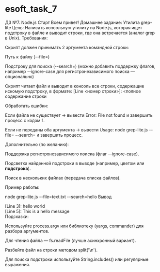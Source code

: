 # esoft_task_7
ДЗ №7. Node.js Старт Всем привет!   Домашнее задание: Утилита grep-lite  Цель: Написать консольную утилиту на Node.js, которая ищет подстроку в файле и выводит строки, где она встречается (аналог grep в Unix).
Требования:

Скрипт должен принимать 2 аргумента командной строки:

Путь к файлу (--file=<path>)

Подстроку для поиска (--search=<string>)
(можно добавить поддержку флагов, например --ignore-case для регистронезависимого поиска — опционально)

Скрипт читает файл и выводит в консоль все строки, содержащие искомую подстроку, в формате:
[Line <номер строки>]: <полное содержание строки

Обработать ошибки:

Если файла не существует → вывести Error: File not found и завершить процесс с кодом 1.

Если не переданы оба аргумента → вывести Usage: node grep-lite.js --file=<path> --search=<string> и завершить процесс.

Дополнительно (по желанию):

Поддержка регистронезависимого поиска (флаг --ignore-case).

Подсветка найденной подстроки в выводе (например, цветом или **подстрока**).

Поиск в нескольких файлах (передача списка файлов).

Пример работы:

node grep-lite.js --file=text.txt --search=hello
Вывод

[Line 3]: hello world  
[Line 5]: This is a hello message  
Подсказки:

Используйте process.argv или библиотеку (yargs, commander) для разбора аргументов.

Для чтения файла — fs.readFile (лучше асинхронный вариант).

Разбейте файл на строки методом split('\n').

Для поиска подстроки используйте String.includes() или регулярные выражения.
